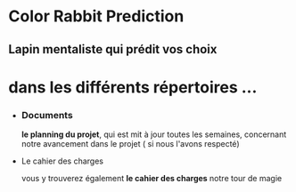 # Color Rabbit Prediction 
  <h2>Lapin mentaliste qui prédit vos choix</h2>

<h1> dans les différents répertoires ... </h1>
<ul>
  <li><h3> Documents </h3></li>
    <p> <strong>le planning du projet</strong>, qui est mit à jour toutes les semaines, concernant notre avancement dans le projet ( si nous l'avons respecté) </p>
  
  <li> Le cahier des charges</li>
    <p> vous y trouverez également <strong>le cahier des charges</strong> notre tour de magie </p>
  
  
    
  
